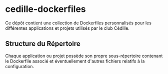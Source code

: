 # cedille-dockerfiles

Ce dépôt contient une collection de Dockerfiles personnalisés pour les
différentes applications et projets utilisés par le club Cédille.

## Structure du Répertoire

Chaque application ou projet possède son propre sous-répertoire contenant le
Dockerfile associé et éventuellement d'autres fichiers relatifs à la
configuration.
